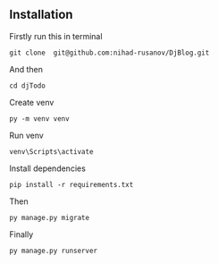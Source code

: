## Installation

Firstly run this in terminal

``` git clone  git@github.com:nihad-rusanov/DjBlog.git ```

 And then 

``` cd djTodo ```

Create venv

``` py -m venv venv ```

Run venv

``` venv\Scripts\activate ```

Install dependencies

``` pip install -r requirements.txt ```

Then 

``` py manage.py migrate ```

Finally

``` py manage.py runserver ```
